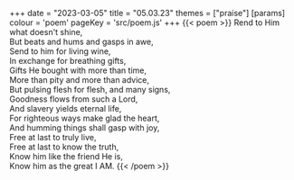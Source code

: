 +++
date = "2023-03-05"
title = "05.03.23"
themes = ["praise"]
[params]
  colour = 'poem'
  pageKey = 'src/poem.js'
+++
{{< poem >}}
Rend to Him what doesn't shine,  
But beats and hums and gasps in awe,  
Send to him for living wine,  
In exchange for breathing gifts,  
Gifts He bought with more than time,  
More than pity and more than advice,  
But pulsing flesh for flesh, and many signs,  
Goodness flows from such a Lord,  
And slavery yields eternal life,  
For righteous ways make glad the heart,  
And humming things shall gasp with joy,  
Free at last to truly live,  
Free at last to know the truth,  
Know him like the friend He is,  
Know him as the great I AM.
{{< /poem >}}